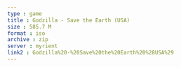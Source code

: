 ```yaml
---
type : game
title : Godzilla - Save the Earth (USA)
size : 585.7 M
format : iso
archive : zip
server : myrient
link2 : Godzilla%20-%20Save%20the%20Earth%20%28USA%29
---
```

